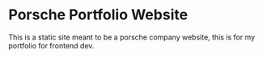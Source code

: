 # Porsche Portfolio Website

This is a static site meant to be a porsche company website, this is for my portfolio for frontend dev.
